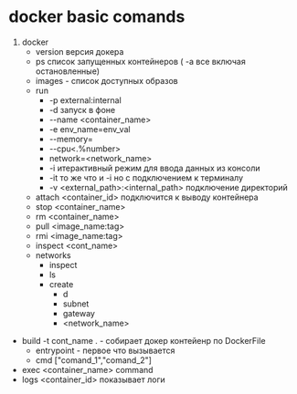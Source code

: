 # docker basic comands
1. docker
   - version  версия докера
   - ps список запущенных контейнеров ( -a все включая остановленные)
   - images - список доступных образов
   - run
     - -p external:internal
     - -d запуск в фоне
     - --name <container_name>
     - -e env_name=env_val
     - --memory=<memory>
     - --cpu<.%number>
     - network=<network_name>
     - -i итерактивный режим для ввода данных из консоли
     - -it то же что и -i но с подключением к терминалу
     - -v <external_path>:<internal_path> подключение директорий
   - attach <container_id> подключится к выводу контейнера
   - stop <container_name>
   - rm <container_name>
   - pull <image_name:tag>
   - rmi <image_name:tag>
   - inspect <cont_name>
   - networks
     - inspect
     - ls
     - create
       - d
       - subnet
       - gateway
       - <network_name>
  - build -t cont_name . - собирает докер контейенр по DockerFile
    - entrypoint - первое что вызывается
    - cmd ["comand_1","comand_2"] 
  - exec <container_name> command
  - logs <container_id> показывает логи
